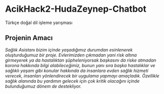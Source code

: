 # AcikHack2-HudaZeynep-Chatbot
Türkçe doğal dil işleme yarışması



## Projenin Amacı
*Sağlık Asistanı bizim içinde yaşadığımız durumdan esinlenerek oluşturduğumuz bir proje. Evlerimizden çıkmadan yani risk altına girmeyerek ya da hastalıktan şüpheleniyorsak başkasını da riske atmadan korona hakkında bilgi alabileceğimiz, bunun yanı sıra başka hastalıklar ve sağlıklı yaşam gibi konular hakkında da insanlara evden sağlık hizmeti verecek, insanları yönlendirecek bir uygulama yapmayı amaçladık. Özellikle sağlık alanında bu yardımın gelecek için çok kritik olacağını içinde bulunduğumuz dönem de destekliyor.*
